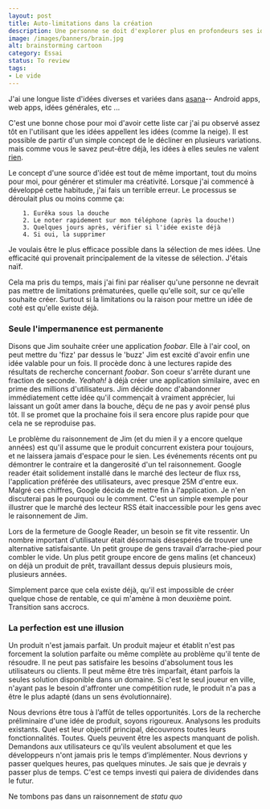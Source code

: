 ```yaml
---
layout: post
title: Auto-limitations dans la création
description: Une personne se doit d'explorer plus en profondeurs ses idées avant des les mettre de côté.
image: /images/banners/brain.jpg
alt: brainstorming cartoon
category: Essai
status: To review
tags:
- Le vide
---
```


J'ai une longue liste d'idées diverses et variées dans [asana](https://asana.com)-- Android apps, web apps, idées générales, etc ...

C'est une bonne chose pour moi d'avoir cette liste car j'ai pu observé assez tôt en l'utilisant que les idées appellent les idées (comme la neige). Il est possible de partir d'un simple concept de le décliner en plusieurs variations. mais comme vous le savez peut-être déjà, les idées à elles seules ne valent [rien](http://www.paulgraham.com/ideas.html).

Le concept d'une source d'idée est tout de même important, tout du moins pour moi, pour générer et stimuler ma créativité. Lorsque j'ai commencé à développé cette habitude, j'ai fais un terrible erreur. Le processus se déroulait plus ou moins comme ça:

	    1. Eurêka sous la douche
	    2. Le noter rapidement sur mon téléphone (après la douche!)
	    3. Quelques jours après, vérifier si l'idée existe déjà
	    4. Si oui, la supprimer

Je voulais être le plus efficace possible dans la sélection de mes idées. Une efficacité qui provenait principalement de la vitesse de sélection. J'étais naïf.

Cela ma pris du temps, mais j'ai fini par réaliser qu'une personne ne devrait pas mettre de limitations prématurées, quelle qu'elle soit, sur ce qu'elle souhaite créer. Surtout si la limitations ou la raison pour mettre un idée de coté est qu'elle existe déjà.

### Seule l'impermanence est permanente

Disons que Jim souhaite créer une application _foobar_. Elle à l'air cool, on peut mettre du 'fizz' par dessus le 'buzz' Jim est excité d'avoir enfin une idée valable pour un fois.
Il procède donc à une lectures rapide des résultats de recherche concernant _foobar_. Son coeur s'arrête durant une fraction de seconde. _Yeahah!_ à déjà créer une application similaire, avec en prime des millions d'utilisateurs. 
Jim décide donc d'abandonner immédiatement cette idée qu'il commençait à vraiment apprécier, lui laissant un goût amer dans la bouche, déçu de ne pas y avoir pensé plus tôt. Il se promet que la prochaine fois il sera encore plus rapide pour que cela ne se reproduise pas.  

Le problème du raisonnement de Jim (et du mien il y a encore quelque années) est qu'il assume que le produit concurrent existera pour toujours, et ne laissera jamais d'espace pour le sien. Les événements récents ont pu démontrer le contraire et la dangerosité d'un tel raisonnement.
Google reader était solidement installé dans le marché des lecteur de flux rss, l'application préférée des utilisateurs, avec presque 25M d'entre eux. Malgré ces chiffres, Google décida de mettre fin à l'application. Je n'en discuterai pas le pourquoi ou le comment. C'est un simple exemple pour illustrer que le marché des lecteur RSS était inaccessible pour les gens avec le raisonnement de Jim.

Lors de la fermeture de Google Reader, un besoin se fit vite ressentir. Un nombre important d'utilisateur était désormais désespérés de trouver une alternative satisfaisante. Un petit groupe de gens travail d’arrache-pied pour combler le vide. Un plus petit groupe encore de gens malins (et chanceux) on déjà un produit de prêt, travaillant dessus depuis plusieurs mois, plusieurs années.

Simplement parce que cela existe déjà, qu'il est impossible de créer quelque chose de rentable, ce qui m'amène à mon deuxième point. Transition sans accrocs.

### La perfection est une illusion

Un produit n'est jamais parfait. Un produit majeur et établit n'est pas forcement la solution parfaite ou même complète au problème qu'il tente de résoudre. Il ne peut pas satisfaire les besoins d'absolument tous les utilisateurs ou clients. Il peut même être très imparfait, étant parfois la seules solution disponible dans un domaine. Si c'est le seul joueur en ville, n'ayant pas le besoin d'affronter une compétition rude, le produit n'a pas a être le plus adapté (dans un sens évolutionnaire).

Nous devrions être tous à l’affût de telles opportunités. Lors de la recherche préliminaire d'une idée de produit, soyons rigoureux. Analysons les produits existants. Quel est leur objectif principal, découvrons toutes leurs fonctionnalités. Toutes. Quels peuvent être les aspects manquant de polish. Demandons aux utilisateurs ce qu'ils veulent absolument et que les développeurs n'ont jamais pris le temps d’implémenter. Nous devrions y passer quelques heures, pas quelques minutes. Je sais que je devrais y passer plus de temps. C'est ce temps investi qui paiera de dividendes dans le futur.

Ne tombons pas dans un raisonnement de _statu quo_
